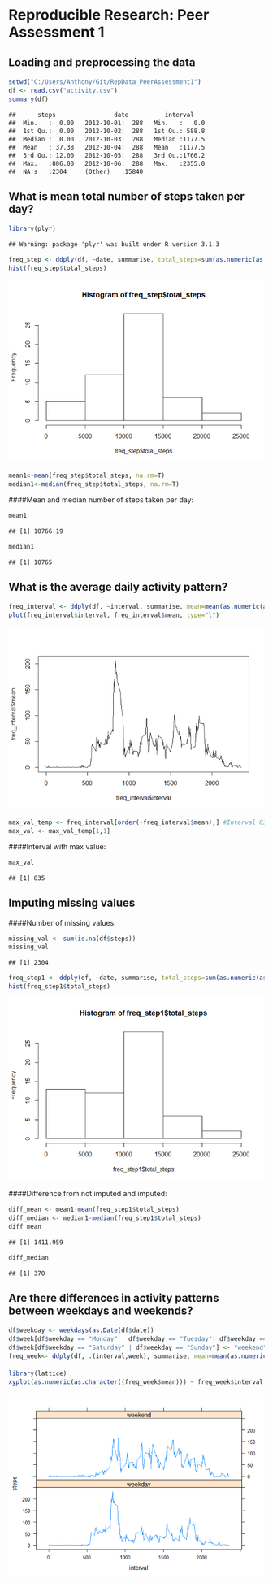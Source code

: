 # Reproducible Research: Peer Assessment 1


## Loading and preprocessing the data

```r
setwd("C:/Users/Anthony/Git/RepData_PeerAssessment1")
df <- read.csv("activity.csv")
summary(df)
```

```
##      steps                date          interval     
##  Min.   :  0.00   2012-10-01:  288   Min.   :   0.0  
##  1st Qu.:  0.00   2012-10-02:  288   1st Qu.: 588.8  
##  Median :  0.00   2012-10-03:  288   Median :1177.5  
##  Mean   : 37.38   2012-10-04:  288   Mean   :1177.5  
##  3rd Qu.: 12.00   2012-10-05:  288   3rd Qu.:1766.2  
##  Max.   :806.00   2012-10-06:  288   Max.   :2355.0  
##  NA's   :2304     (Other)   :15840
```

## What is mean total number of steps taken per day?


```r
library(plyr)
```

```
## Warning: package 'plyr' was built under R version 3.1.3
```

```r
freq_step <- ddply(df, ~date, summarise, total_steps=sum(as.numeric(as.character(steps)),na.rm=F))
hist(freq_step$total_steps)
```

![](PA1_template_files/figure-html/unnamed-chunk-2-1.png) 

```r
mean1<-mean(freq_step$total_steps, na.rm=T)
median1<-median(freq_step$total_steps, na.rm=T)
```
####Mean and median number of steps taken per day:

```r
mean1
```

```
## [1] 10766.19
```

```r
median1
```

```
## [1] 10765
```

## What is the average daily activity pattern?

```r
freq_interval <- ddply(df, ~interval, summarise, mean=mean(as.numeric(as.character(steps)),na.rm=T))
plot(freq_interval$interval, freq_interval$mean, type="l")
```

![](PA1_template_files/figure-html/unnamed-chunk-4-1.png) 

```r
max_val_temp <- freq_interval[order(-freq_interval$mean),] #Interval 835 is the max average steps.
max_val <- max_val_temp[1,1]
```
####Interval with max value:

```r
max_val
```

```
## [1] 835
```

## Imputing missing values
####Number of missing values:

```r
missing_val <- sum(is.na(df$steps))
missing_val
```

```
## [1] 2304
```

```r
freq_step1 <- ddply(df, ~date, summarise, total_steps=sum(as.numeric(as.character(steps)),na.rm=T))
hist(freq_step1$total_steps)
```

![](PA1_template_files/figure-html/unnamed-chunk-6-1.png) 

####Difference from not imputed and imputed:

```r
diff_mean <- mean1-mean(freq_step1$total_steps)
diff_median <- median1-median(freq_step1$total_steps)
diff_mean
```

```
## [1] 1411.959
```

```r
diff_median
```

```
## [1] 370
```

## Are there differences in activity patterns between weekdays and weekends?

```r
df$weekday <- weekdays(as.Date(df$date))
df$week[df$weekday == "Monday" | df$weekday == "Tuesday"| df$weekday == "Wednesday"| df$weekday == "Thursday"| df$weekday == "Friday"] <- "weekday"
df$week[df$weekday == "Saturday" | df$weekday == "Sunday"] <- "weekend"
freq_week<- ddply(df, .(interval,week), summarise, mean=mean(as.numeric(as.character(steps)),na.rm=T))

library(lattice)
xyplot(as.numeric(as.character((freq_week$mean))) ~ freq_week$interval | as.factor(freq_week$week), type="l", layout=c(1,2), xlab="interval", ylab="steps")
```

![](PA1_template_files/figure-html/unnamed-chunk-8-1.png) 
